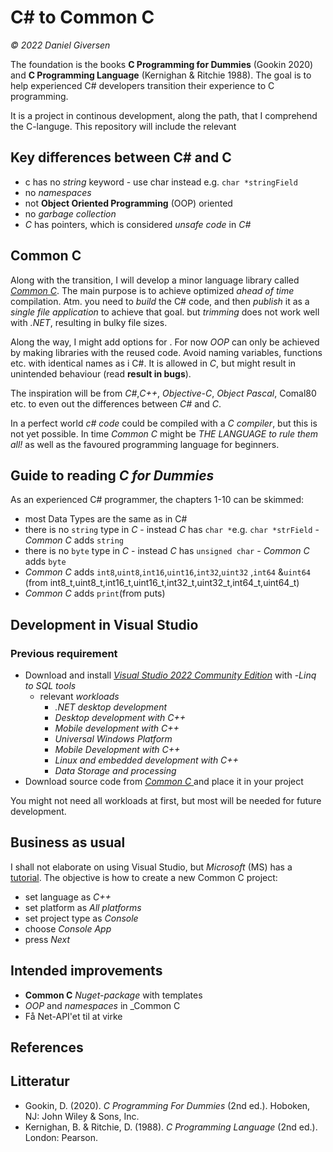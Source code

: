# C# to Common C
_© 2022 Daniel Giversen_

The foundation is the books __C Programming for Dummies__ (Gookin 2020) and __C Programming Language__ (Kernighan & Ritchie 1988). The goal is to help experienced C# developers transition their experience to C programming.

It is a project in continous development, along the path, that I comprehend the C-languge. This repository will include the relevant 

## Key differences between C# and C
- c has no _string_ keyword - use char instead e.g. `char *stringField`
- no _namespaces_
- not __Object Oriented Programming__ (OOP) oriented 
- no _garbage collection_
- _C_ has pointers, which is considered _unsafe code_ in _C#_

## Common C
Along with the transition, I will develop a minor language library called [_Common C_][1]. The main purpose is to achieve optimized _ahead of time_ compilation. Atm. you need to _build_ the C# code, and then _publish_ it as a _single file application_ to achieve that goal. but _trimming_ does not work well with _.NET_, resulting in bulky file sizes.

Along the way, I might add options for . For now _OOP_ can only be achieved by making libraries with the reused code. Avoid naming variables, functions etc. with identical names as i C#. It is allowed in _C_, but might result in unintended behaviour (read __result in bugs__).

The inspiration will be from _C#_,_C++_, _Objective-C_, _Object Pascal_, Comal80 etc. to even out the differences between _C#_ and _C_.

In a perfect world _c# code_ could be compiled with a _C compiler_, but this is not yet possible. In time _Common C_ might be _THE LANGUAGE to rule them all!_ as well as the favoured programming language for beginners.

## Guide to reading _C for Dummies_
As an experienced C# programmer, the chapters 1-10 can be skimmed:
- most Data Types are the same as in C#
- there is no `string` type in _C_ - instead _C_ has `char *`e.g. `char *strField` - _Common C_ adds `string`
- there is no `byte` type in _C_ - instead _C_ has `unsigned char` - _Common C_ adds `byte`
- _Common C_ adds `int8`,`uint8`,`int16`,`uint16`,`int32`,`uint32` ,`int64` &`uint64` (from int8_t,uint8_t,int16_t,uint16_t,int32_t,uint32_t,int64_t,uint64_t)
- _Common C_ adds `print`(from puts)

## Development in Visual Studio
### Previous requirement
- Download and install [_Visual Studio 2022 Community Edition_](https://visualstudio.microsoft.com/downloads/) with
	-_Linq to SQL tools_
	- relevant _workloads_
		- _.NET desktop development_
		- _Desktop development with C++_
		- _Mobile development with C++_
		- _Universal Windows Platform_
		- _Mobile Development with C++_
		- _Linux and embedded development with C++_
		- _Data Storage and processing_
- Download source code from [_Common C_ ](https://github.com/gywerd/commonc) and place it in your project

You might not need all workloads at first, but most will be needed for future development.

## Business as usual
I shall not elaborate on using Visual Studio, but _Microsoft_ (MS) has a [tutorial][2]. The objective is how to create a new Common C project:
- set language as _C++_
- set platform as _All platforms_
- set project type as _Console_
- choose _Console App_
- press _Next_

## Intended improvements
- __Common C__ _Nuget-package_ with templates
- _OOP_ and _namespaces_ in _Common C
- Få Net-API'et til at virke

## References
[1]: https://github.com/gywerd/commonc
[2]: https://visualstudio.microsoft.com/vs/getting-started/

## Litteratur
- Gookin, D. (2020). _C Programming For Dummies_ (2nd ed.). Hoboken, NJ: John Wiley & Sons, Inc.
- Kernighan, B. & Ritchie, D. (1988). _C Programming Language_ (2nd ed.). London: Pearson.
